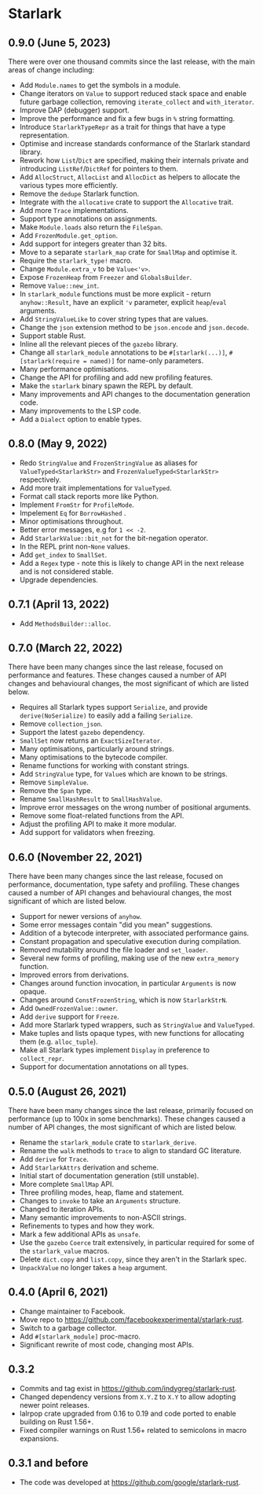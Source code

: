 # Starlark

## 0.9.0 (June 5, 2023)

There were over one thousand commits since the last release, with the main areas of change including:

* Add `Module.names` to get the symbols in a module.
* Change iterators on `Value` to support reduced stack space and enable future garbage collection, removing `iterate_collect` and `with_iterator`.
* Improve DAP (debugger) support.
* Improve the performance and fix a few bugs in `%` string formatting.
* Introduce `StarlarkTypeRepr` as a trait for things that have a type representation.
* Optimise and increase standards conformance of the Starlark standard library.
* Rework how `List`/`Dict` are specified, making their internals private and introducing `ListRef`/`DictRef` for pointers to them.
* Add `AllocStruct`, `AllocList` and `AllocDict` as helpers to allocate the various types more efficiently.
* Remove the `dedupe` Starlark function.
* Integrate with the `allocative` crate to support the `Allocative` trait.
* Add more `Trace` implementations.
* Support type annotations on assignments.
* Make `Module.loads` also return the `FileSpan`.
* Add `FrozenModule.get_option`.
* Add support for integers greater than 32 bits.
* Move to a separate `starlark_map` crate for `SmallMap` and optimise it.
* Require the `starlark_type!` macro.
* Change `Module.extra_v` to be `Value<'v>`.
* Expose `FrozenHeap` from `Freezer` and `GlobalsBuilder`.
* Remove `Value::new_int`.
* In `starlark_module` functions must be more explicit - return `anyhow::Result`, have an explicit `'v` parameter, explicit `heap`/`eval` arguments.
* Add `StringValueLike` to cover string types that are values.
* Change the `json` extension method to be `json.encode` and `json.decode`.
* Support stable Rust.
* Inline all the relevant pieces of the `gazebo` library.
* Change all `starlark_module` annotations to be `#[starlark(...)]`, `#[starlark(require = named)]` for name-only parameters.
* Many performance optimisations.
* Change the API for profiling and add new profiling features.
* Make the `starlark` binary spawn the REPL by default.
* Many improvements and API changes to the documentation generation code.
* Many improvements to the LSP code.
* Add a `Dialect` option to enable types.

## 0.8.0 (May 9, 2022)

* Redo `StringValue` and `FrozenStringValue` as aliases for `ValueTyped<StarlarkStr>` and `FrozenValueTyped<StarlarkStr>` respectively.
* Add more trait implementations for `ValueTyped`.
* Format call stack reports more like Python.
* Implement `FromStr` for `ProfileMode`.
* Impelement `Eq` for `BorrowHashed` .
* Minor optimisations throughout.
* Better error messages, e.g for `1 << -2`.
* Add `StarlarkValue::bit_not` for the bit-negation operator.
* In the REPL print non-`None` values.
* Add `get_index` to `SmallSet`.
* Add a `Regex` type - note this is likely to change API in the next release and is not considered stable.
* Upgrade dependencies.

## 0.7.1 (April 13, 2022)

* Add `MethodsBuilder::alloc`.

## 0.7.0 (March 22, 2022)

There have been many changes since the last release, focused on performance and features. These changes caused a number of API changes and behavioural changes, the most significant of which are listed below.

* Requires all Starlark types support `Serialize`, and provide `derive(NoSerialize)` to easily add a failing `Serialize`.
* Remove `collection_json`.
* Support the latest `gazebo` dependency.
* `SmallSet` now returns an `ExactSizeIterator`.
* Many optimisations, particularly around strings.
* Many optimisations to the bytecode compiler.
* Rename functions for working with constant strings.
* Add `StringValue` type, for `Value`s which are known to be strings.
* Remove `SimpleValue`.
* Remove the `Span` type.
* Rename `SmallHashResult` to `SmallHashValue`.
* Improve error messages on the wrong number of positional arguments.
* Remove some float-related functions from the API.
* Adjust the profiling API to make it more modular.
* Add support for validators when freezing.

## 0.6.0 (November 22, 2021)

There have been many changes since the last release, focused on performance, documentation, type safety and profiling. These changes caused a number of API changes and behavioural changes, the most significant of which are listed below.

* Support for newer versions of `anyhow`.
* Some error messages contain "did you mean" suggestions.
* Addition of a bytecode interpreter, with associated performance gains.
* Constant propagation and speculative execution during compilation.
* Removed mutability around the file loader and `set_loader`.
* Several new forms of profiling, making use of the new `extra_memory` function.
* Improved errors from derivations.
* Changes around function invocation, in particular `Arguments` is now opaque.
* Changes around `ConstFrozenString`, which is now `StarlarkStrN`.
* Add `OwnedFrozenValue::owner`.
* Add `derive` support for `Freeze`.
* Add more Starlark typed wrappers, such as `StringValue` and `ValueTyped`.
* Make tuples and lists opaque types, with new functions for allocating them (e.g. `alloc_tuple`).
* Make all Starlark types implement `Display` in preference to `collect_repr`.
* Support for documentation annotations on all types.

## 0.5.0 (August 26, 2021)

There have been many changes since the last release, primarily focused on performance (up to 100x in some benchmarks). These changes caused a number of API changes, the most significant of which are listed below.

* Rename the `starlark_module` crate to `starlark_derive`.
* Rename the `walk` methods to `trace` to align to standard GC literature.
* Add `derive` for `Trace`.
* Add `StarlarkAttrs` derivation and scheme.
* Initial start of documentation generation (still unstable).
* More complete `SmallMap` API.
* Three profiling modes, heap, flame and statement.
* Changes to `invoke` to take an `Arguments` structure.
* Changed to iteration APIs.
* Many semantic improvements to non-ASCII strings.
* Refinements to types and how they work.
* Mark a few additional APIs as `unsafe`.
* Use the `gazebo` `Coerce` trait extensively, in particular required for some of the `starlark_value` macros.
* Delete `dict.copy` and `list.copy`, since they aren't in the Starlark spec.
* `UnpackValue` no longer takes a `heap` argument.

## 0.4.0 (April 6, 2021)

* Change maintainer to Facebook.
* Move repo to https://github.com/facebookexperimental/starlark-rust.
* Switch to a garbage collector.
* Add `#[starlark_module]` proc-macro.
* Significant rewrite of most code, changing most APIs.

## 0.3.2

* Commits and tag exist in https://github.com/indygreg/starlark-rust.
* Changed dependency versions from `X.Y.Z` to `X.Y` to allow adopting newer point releases.
* lalrpop crate upgraded from 0.16 to 0.19 and code ported to enable building on Rust 1.56+.
* Fixed compiler warnings on Rust 1.56+ related to semicolons in macro expansions.

## 0.3.1 and before

* The code was developed at https://github.com/google/starlark-rust.
